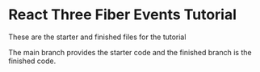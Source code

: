 # React Three Fiber Events Tutorial
These are the starter and finished files for the tutorial

The main branch provides the starter code and the finished branch is the finished code.
